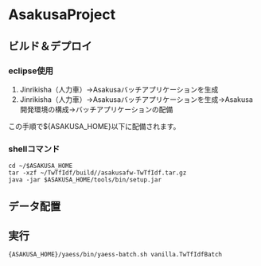 # AsakusaProject
## ビルド＆デプロイ
### eclipse使用
1. Jinrikisha（人力車）->Asakusaバッチアプリケーションを生成
2. Jinrikisha（人力車）->Asakusaバッチアプリケーションを生成->Asakusa開発環境の構成->バッチアプリケーションの配備

この手順で${ASAKUSA_HOME}以下に配備されます。

### shellコマンド
```shell:デプロイ
cd ~/$ASAKUSA_HOME
tar -xzf ~/TwTfIdf/build//asakusafw-TwTfIdf.tar.gz
java -jar $ASAKUSA_HOME/tools/bin/setup.jar
```

## データ配置

## 実行
```shell:実行
{ASAKUSA_HOME}/yaess/bin/yaess-batch.sh vanilla.TwTfIdfBatch
```
